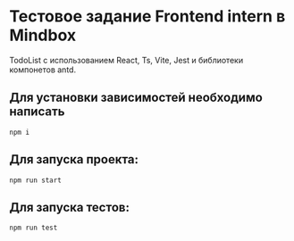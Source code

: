 
# Тестовое задание Frontend intern в Mindbox 
TodoList с использованием React, Ts, Vite, Jest и библиотеки компонетов antd.




## Для установки зависимостей необходимо написать
 ```
 npm i
 ```

## Для запуска проекта:
```
npm run start
```
## Для запуска тестов:
```
npm run test
```
